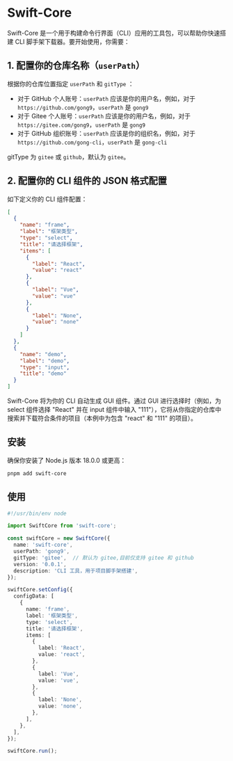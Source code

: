 # Swift-Core

Swift-Core 是一个用于构建命令行界面（CLI）应用的工具包，可以帮助你快速搭建 CLI 脚手架下载器。要开始使用，你需要：

## 1. 配置你的仓库名称（`userPath`）

根据你的仓库位置指定 `userPath` 和 `gitType` ：

- 对于 GitHub 个人账号：`userPath` 应该是你的用户名，例如，对于 `https://github.com/gong9`，`userPath` 是 `gong9`
- 对于 Gitee 个人账号：`userPath` 应该是你的用户名，例如，对于 `https://gitee.com/gong9`，`userPath` 是 `gong9`
- 对于 GitHub 组织账号：`userPath` 应该是你的组织名，例如，对于 `https://github.com/gong-cli`，`userPath` 是 `gong-cli`

gitType 为 `gitee` 或 `github`，默认为 `gitee`。


## 2. 配置你的 CLI 组件的 JSON 格式配置

如下定义你的 CLI 组件配置：

```json
[
  {
    "name": "frame",
    "label": "框架类型",
    "type": "select",
    "title": "请选择框架",
    "items": [
      {
        "label": "React",
        "value": "react"
      },
      {
        "label": "Vue",
        "value": "vue"
      },
      {
        "label": "None",
        "value": "none"
      }
    ]
  },
  {
    "name": "demo",
    "label": "demo",
    "type": "input",
    "title": "demo"
  }
]

```

Swift-Core 将为你的 CLI 自动生成 GUI 组件。通过 GUI 进行选择时（例如，为 select 组件选择 "React" 并在 input 组件中输入 "111"），它将从你指定的仓库中搜索并下载符合条件的项目（本例中为包含 "react" 和 "111" 的项目）。


## 安装

确保你安装了 Node.js 版本 18.0.0 或更高：

```bash
pnpm add swift-core
```

## 使用

```ts
#!/usr/bin/env node

import SwiftCore from 'swift-core';

const swiftCore = new SwiftCore({
  name: 'swift-core',
  userPath: 'gong9',
  gitType: 'gitee',  // 默认为 gitee,目前仅支持 gitee 和 github
  version: '0.0.1',
  description: 'CLI 工具，用于项目脚手架搭建',
});

swiftCore.setConfig({
  configData: [
    {
      name: 'frame',
      label: '框架类型',
      type: 'select',
      title: '请选择框架',
      items: [
        {
          label: 'React',
          value: 'react',
        },
        {
          label: 'Vue',
          value: 'vue',
        },
        {
          label: 'None',
          value: 'none',
        },
      ],
    },
  ],
});

swiftCore.run();

```